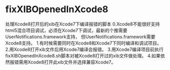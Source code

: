 # fixXIBOpenedInXcode8
处理Xcode8打开后的xib在Xcode7下编译报错的脚本
0.Xcode8不能很好支持html5混合项目调试，必须在Xcode7下调试，最新的个推需要UserNotifications.framework支持，
  但UserNotifications.framework需要Xcode8支持。
1.有时候需要同时在Xcode8和Xcode7下同时编译和调试项目。
2.用Xcode8打开xib文件后用Xcode7编译会报错。
3.用Xcode7编译项目前执行fixXIBOpenedInXcode8.sh脚本对被Xcode8打开过的xib文件做处理。
4.如果依然报错需用Xcode8打开此xib文件并选择兼容Xcode7。
